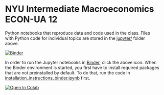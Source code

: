 # NYU Intermediate Macroeconomics ECON-UA 12

Python notebooks that reproduce data and code used in the class. Files with Python code for individual topics are stored in the <a href="jupyter">jupyter/</a> folder above.

[![Binder](https://mybinder.org/badge_logo.svg)](https://mybinder.org/v2/gh/jborovicka/nyu-intermediate-macro/main)

In order to run the Jupyter notebooks in <a href="https://mybinder.org/">Binder</a>, click the above icon. When the Binder environment is started, you first have to install required packages that are not preinstalled by default. To do that, run the code in <a href="jupyter/installation_instructions_binder.ipynb">installation_instructions_binder.ipynb</a> first.


[![Open In Colab](https://colab.research.google.com/assets/colab-badge.svg)](https://colab.research.google.com/github/jborovicka/nyu-intermediate-macro/)
